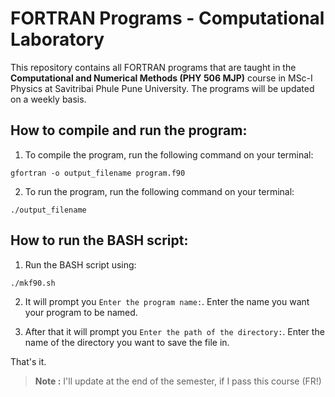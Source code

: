 # FORTRAN Programs - Computational Laboratory

This repository contains all FORTRAN programs that are taught in the **Computational and Numerical Methods (PHY 506 MJP)** course in MSc-I Physics at Savitribai Phule Pune University. The programs will be updated on a weekly basis.

## How to compile and run the program:

1. To compile the program, run the following command on your terminal:

```
gfortran -o output_filename program.f90
```

2. To run the program, run the following command on your terminal:

```
./output_filename
```

## How to run the BASH script:

1. Run the BASH script using:

```
./mkf90.sh
```

2. It will prompt you `Enter the program name:`. Enter the name you want your program to be named.

3. After that it will prompt you `Enter the path of the directory:`. Enter the name of the directory you want to save the file in. 

That's it.

> **Note :** I'll update at the end of the semester, if I pass this course (FR!)